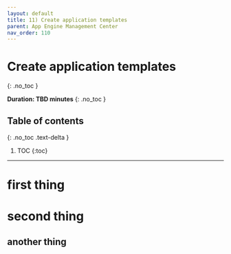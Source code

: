 ```yaml
---
layout: default
title: 11) Create application templates
parent: App Engine Management Center
nav_order: 110
---
```


# Create application templates
{: .no_toc }

**Duration: TBD minutes**
{: .no_toc }

## Table of contents
{: .no_toc .text-delta }

1. TOC
{:toc}

---

# first thing

# second thing

## another thing